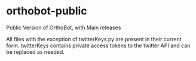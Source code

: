 # orthobot-public
Public Version of OrthoBot, with Main releases

All files with the exception of twitterKeys.py are present in their current form. twitterKeys contains private access tokens to the twitter API and can be replaced as needed.
